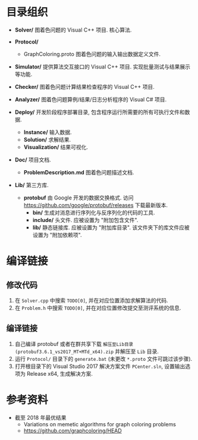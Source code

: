 # 目录组织

- **Solver/**
  图着色问题的 Visual C++ 项目.
  核心算法.

- **Protocol/**
  - GraphColoring.proto
    图着色问题的输入输出数据定义文件.

- **Simulator/**
  提供算法交互接口的 Visual C++ 项目.
  实现批量测试与结果展示等功能.

- **Checker/**
  图着色问题计算结果检查程序的 Visual C++ 项目.

- **Analyzer/**
  图着色问题算例/结果/日志分析程序的 Visual C# 项目.

- **Deploy/**
  开发阶段程序部署目录, 包含程序运行所需要的所有可执行文件和数据.
  - **Instance/**
    输入数据.
  - **Solution/**
    求解结果.
  - **Visualization/**
    结果可视化.

- **Doc/**
  项目文档.
  - **ProblemDescription.md**
    图着色问题描述文档.

- **Lib/**
  第三方库.
  - **protobuf**
    由 Google 开发的数据交换格式.
    访问 https://github.com/google/protobuf/releases 下载最新版本.
    - **bin/**
      生成对消息进行序列化与反序列化的代码的工具.
    - **include/**
      头文件. 应被设置为 "附加包含文件".
    - **lib/**
      静态链接库. 应被设置为 "附加库目录".
      该文件夹下的库文件应被设置为 "附加依赖项".



# 编译链接

## 修改代码

1. 在 `Solver.cpp` 中搜索 `TODO[0]`, 并在对应位置添加求解算法的代码.
2. 在 `Problem.h` 中搜索 `TODO[0]`, 并在对应位置修改提交至测评系统的信息.


## 编译链接

1. 自己编译 protobuf 或者在群共享下载 `解压至Lib目录(protobuf3.6.1_vs2017_MT+MTd_x64).zip` 并解压至 `Lib` 目录.
2. 运行 `Protocol/` 目录下的 `generate.bat` (未更改 `*.proto` 文件可跳过该步骤).
3. 打开根目录下的 Visual Studio 2017 解决方案文件 `PCenter.sln`, 设置输出选项为 Release x64, 生成解决方案.



# 参考资料

- 截至 2018 年最优结果
  - Variations on memetic algorithms for graph coloring problems
  - https://github.com/graphcoloring/HEAD
